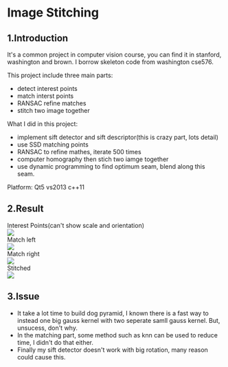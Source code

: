 Image Stitching
============
1.Introduction
---------------
It's a common project in computer vision course, you can find it in stanford, washington and brown. I borrow skeleton code
from washington cse576.

This project include three main parts:
* detect interest points
* match interst points
* RANSAC refine matches
* stitch two image together

What I did in this project:
* implement sift detector and sift descriptor(this is crazy part, lots detail)
* use SSD matching points
* RANSAC to refine mathes, iterate 500 times
* computer homography then stich two iamge together
* use dynamic programming to find optimum seam, blend along this seam.


Platform: Qt5 vs2013 c++11

2.Result
----------
 Interest Points(can't show scale and orientation) <br>
![](https://github.com/tpys/image-stitching/raw/master/interest1.png) <br>
 Match left <br>
![](https://github.com/tpys/image-stitching/raw/master/match2.png) <br>
 Match right <br>
![](https://github.com/tpys/image-stitching/raw/master/match1.png) <br>
 Stitched <br>
![](https://github.com/tpys/image-stitching/raw/master/stitched.png) <br>

3.Issue
--------
* It take a lot time to build dog pyramid, I known there is a fast way to instead one big gauss kernel with two seperate samll gauss kernel. But, unsucess, don't why.
* In the matching part, some method such as knn can be used to reduce time, I didn't do that either.
* Finally my sift detector doesn't work with big rotation, many reason could cause this.
